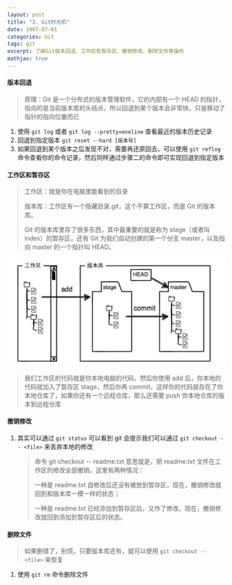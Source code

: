 ```yaml
---
layout: post
title: "3. Git时光机"
date: 1997-07-01
categories: Git
tags: git
excerpt: 了解Git版本回退、工作区和暂存区、撤销修改、删除文件等操作
mathjax: true
---
```


#### 版本回退

> 原理：Git 是一个分布式的版本管理软件，它的内部有一个 HEAD 的指针，指向的是当前版本库的头结点，所以回退到某个版本会非常快，只是移动了指针的指向位置而已

1. 使用 `git log` 或者 `git log --pretty=oneline` 查看最近的版本历史记录
2. 回退到指定版本 `git reset --hard [版本号]`
3. 如果回退到某个版本之后发现不对，需要再还原回去，可以使用 `git reflog` 命令查看你的命令记录，然后同样通过步骤二的命令即可实现回退到指定版本

#### 工作区和暂存区

> 工作区：就是你在电脑里能看到的目录
>
> 版本库：工作区有一个隐藏目录.git，这个不算工作区，而是 Git 的版本库。
>
> Git 的版本库里存了很多东西，其中最重要的就是称为 stage（或者叫 index）的暂存区，还有 Git 为我们自动创建的第一个分支 master，以及指向 master 的一个指针叫 HEAD。

![git03](/images/git/git03.png)

> 我们工作区的代码就是你本地电脑的代码，然后你使用 add 后，你本地的代码就加入了暂存区 stage，然后你再 commit，这样你的代码就存在了你本地仓库了，如果你还有一个远程仓库，那么还需要 push 你本地仓库的版本到远程仓库

#### 撤销修改

1. 其实可以通过 `git status` 可以看到 git 会提示我们可以通过 `git checkout -- <file>` 来丢弃本地的修改
   > 命令 git checkout -- readme.txt 意思就是，把 readme.txt 文件在工作区的修改全部撤销，这里有两种情况：
   >
   > 一种是 readme.txt 自修改后还没有被放到暂存区，现在，撤销修改就回到和版本库一模一样的状态；
   >
   > 一种是 readme.txt 已经添加到暂存区后，又作了修改，现在，撤销修改就回到添加到暂存区后的状态。

#### 删除文件

> 如果删错了，别慌，只要版本库还有，就可以使用 `git checkout -- <file>` 来恢复

1. 使用 `git rm` 命令删除文件
